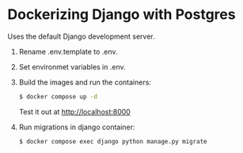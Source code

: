 # Dockerizing Django with Postgres

Uses the default Django development server.

1. Rename .env.template to .env.
1. Set environmet variables in .env.
1. Build the images and run the containers:

   ```sh
   $ docker compose up -d
   ```

   Test it out at [http://localhost:8000](http://localhost:8000)

1. Run migrations in django container:

   ```sh
   $ docker compose exec django python manage.py migrate
   ```

